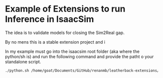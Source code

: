 # Example of Extensions to run Inference in IsaacSim

The idea is to validate models for closing the Sim2Real gap.

By no mens this is a stable extension project and i

In my example must go into the isaacsim root folder (aka where the python/sh is) and run the following command and provide the patht o your standalone script.

```bash
./python.sh /home/goat/Documents/GitHub/renanmb/leatherback-extensions/leatherback.standalone.example/leatherback_standalone.py
```
